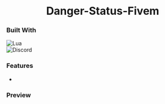 <!-- PROJECT LOGO -->
<br />
<div align="center">
  <h1 align="center">Danger-Status-Fivem</h1>
</div>


### Built With
![Lua](https://img.shields.io/badge/lua-%232C2D72.svg?style=for-the-badge&logo=lua&logoColor=white) <br>
![Discord](https://img.shields.io/badge/Discord-%235865F2.svg?style=for-the-badge&logo=discord&logoColor=white)

### Features
  * 


### Preview





